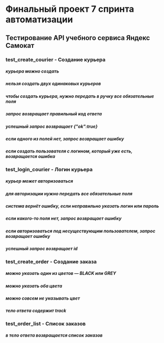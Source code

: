 # Финальный проект 7 спринта автоматизации
## Тестирование API учебного сервиса Яндекс Самокат
### test_create_courier - Создание курьера 
##### курьера можно создать
##### нельзя создать двух одинаковых курьеров
##### чтобы создать курьера, нужно передать в ручку все обязательные поля
##### запрос возвращает правильный код ответа
##### успешный запрос возвращает {"ok":true}
##### если одного из полей нет, запрос возвращает ошибку
##### если создать пользователя с логином, который уже есть, возвращается ошибка
### test_login_courier - Логин курьера
##### курьер может авторизоваться
##### для авторизации нужно передать все обязательные поля
##### система вернёт ошибку, если неправильно указать логин или пароль
##### если какого-то поля нет, запрос возвращает ошибку
##### если авторизоваться под несуществующим пользователем, запрос возвращает ошибку
##### успешный запрос возвращает id
### test_create_order - Создание заказа
##### можно указать один из цветов — BLACK или GREY
##### можно указать оба цвета
##### можно совсем не указывать цвет
##### тело ответа содержит track
### test_order_list - Список заказов
##### в тело ответа возвращается список заказов

